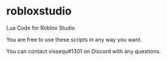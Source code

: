 # robloxstudio
Lua Code for Roblox Studio

You are free to use these scripts in any way you want.

You can contact vissequ#1301 on Discord with any questions.
